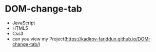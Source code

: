 # DOM-change-tab
- JavaScript 
- HTML5
- Css3
- can you view my Project(https://kadirov-fariddun.github.io/DOM-change-tab/)
